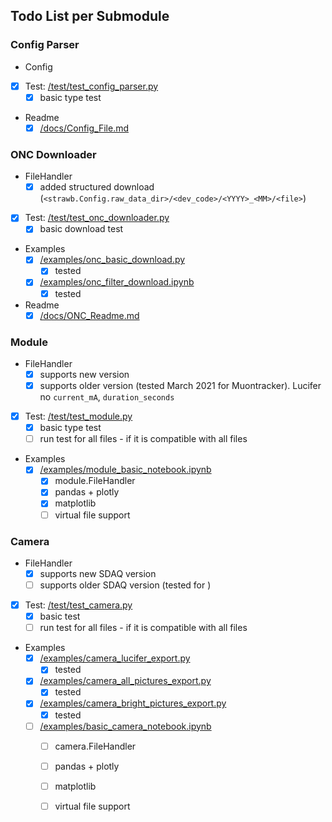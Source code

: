 ## Todo List per Submodule

### Config Parser
- Config
- [x] Test: [/test/test_config_parser.py](/test/test_config_parser.py)
    - [x] basic type test
    
- Readme
  - [x] [/docs/Config_File.md](/docs/Config_File.md)
  
### ONC Downloader
- FileHandler
  - [x] added structured download (`<strawb.Config.raw_data_dir>/<dev_code>/<YYYY>_<MM>/<file>`)
    
- [x] Test: [/test/test_onc_downloader.py](/test/test_onc_downloader.py)
    - [x] basic download test
    
- Examples
  - [x] [/examples/onc_basic_download.py](/examples/onc_basic_download.py)
    - [x] tested
  - [x] [/examples/onc_filter_download.ipynb](/examples/onc_filter_download.ipynb)
    - [x] tested
  
- Readme
  - [x] [/docs/ONC_Readme.md](/docs/ONC_Readme.md)

### Module
- FileHandler
  - [x] supports new version
  - [x] supports older version (tested March 2021 for Muontracker). Lucifer no `current_mA`, `duration_seconds`
    
- [x] Test: [/test/test_module.py](/test/test_module.py)
    - [x] basic type test
    - [ ] run test for all files - if it is compatible with all files
    
- Examples
  - [x] [/examples/module_basic_notebook.ipynb](/examples/module_basic_notebook.ipynb)
    - [x] module.FileHandler
    - [x] pandas + plotly
    - [x] matplotlib
    - [ ] virtual file support
    
### Camera
- FileHandler
  - [x] supports new SDAQ version
  - [ ] supports older SDAQ version (tested <date> for <module>)
    
- [x] Test: [/test/test_camera.py](/test/test_camera.py)
    - [x] basic test
    - [ ] run test for all files - if it is compatible with all files
    
- Examples
  - [x] [/examples/camera_lucifer_export.py](/examples/camera_lucifer_export.py)
    - [x] tested
  - [x] [/examples/camera_all_pictures_export.py](/examples/camera_all_pictures_export.py)
    - [x] tested
  - [x] [/examples/camera_bright_pictures_export.py](/examples/camera_bright_pictures_export.py)
    - [x] tested
  - [ ] [/examples/basic_camera_notebook.ipynb](/examples/dev_camera_basic_notebook.ipynb)
    - [ ] camera.FileHandler
    - [ ] pandas + plotly
    - [ ] matplotlib
    - [ ] virtual file support
  